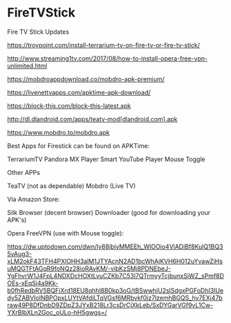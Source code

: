 # FireTVStick
Fire TV Stick Updates

https://troypoint.com/install-terrarium-tv-on-fire-tv-or-fire-tv-stick/

http://www.streaming1tv.com/2017/08/how-to-install-opera-free-vpn-unlimited.html

https://mobdroappdownload.co/mobdro-apk-premium/

https://livenettvapps.com/apktime-apk-download/

https://block-this.com/block-this-latest.apk

http://dl.dlandroid.com/apps/teatv-mod[dlandroid.com].apk

https://www.mobdro.to/mobdro.apk

Best Apps for Firestick can be found on APKTime:

TerrariumTV
Pandora
MX Player
Smart YouTube Player
Mouse Toggle

Other APPs

TeaTV (not as dependable)
Mobdro (Live TV)

Via Amazon Store:

Silk Browser (decent browser)
Downloader (good for downloading your APK's)

Opera FreeVPN (use with Mouse toggle):

https://dw.uptodown.com/dwn/ly88jbiyMMEEh_WlOOio4VlADiBf8KulQ1BQ35vAug3-xLM2okF43TFH4PXlOHH3alM1JTYAcnN2AD1bcWhAjKVH6H012uYvawZiHsuMQGTFtAGqR9foNQz28ioRAvKM/-vibKzSMj8PDNEbeJ-YgFhvrW1J4FpL4NDXDcHOXtLvuCZKb7C53l7QTrmyyTcjbunxSiWZ_sPmf8DOEs-xEqSj4a9Kk-b0fhRedbRV5BQFiXrd18EU8qhhl8B0kp3oG/tBSwwhjU2slSdgxPGFoDhI3IUedy5ZABVIolNBPOpxLUYtVAfdiLTqVGsf6MRbvkf0iz7lzemhBGQS_hv7EXj47braw49P8DfDnbD9ZDpZ3JYxB218Lr3csDrCjXkLeb/SxDYGarVGf9vL1Cw-YXrBlbXLn2Goc_oULo-hH5gwgs=/
